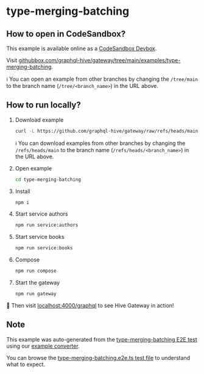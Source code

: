 # type-merging-batching

## How to open in CodeSandbox?

This example is available online as a [CodeSandbox Devbox](https://codesandbox.io/docs/learn/devboxes/overview).

Visit [githubbox.com/graphql-hive/gateway/tree/main/examples/type-merging-batching](https://githubbox.com/graphql-hive/gateway/tree/main/examples/type-merging-batching).

ℹ️ You can open an example from other branches by changing the `/tree/main` to the branch name (`/tree/<branch_name>`) in the URL above.

## How to run locally?

1. Download example
   ```sh
   curl -L https://github.com/graphql-hive/gateway/raw/refs/heads/main/examples/type-merging-batching/example.tar.gz | tar -x
   ```

   ℹ️ You can download examples from other branches by changing the `/refs/heads/main` to the branch name (`/refs/heads/<branch_name>`) in the URL above.

1. Open example
   ```sh
   cd type-merging-batching
   ```
1. Install
   ```sh
   npm i
   ```
1. Start service authors
   ```sh
   npm run service:authors
   ```
1. Start service books
   ```sh
   npm run service:books
   ```
1. Compose
   ```sh
   npm run compose
   ```
1. Start the gateway
   ```sh
   npm run gateway
   ```

🚀 Then visit [localhost:4000/graphql](http://localhost:4000/graphql) to see Hive Gateway in action!

## Note

This example was auto-generated from the [type-merging-batching E2E test](/e2e/type-merging-batching) using our [example converter](/internal/examples).

You can browse the [type-merging-batching.e2e.ts test file](/e2e/type-merging-batching/type-merging-batching.e2e.ts) to understand what to expect.
